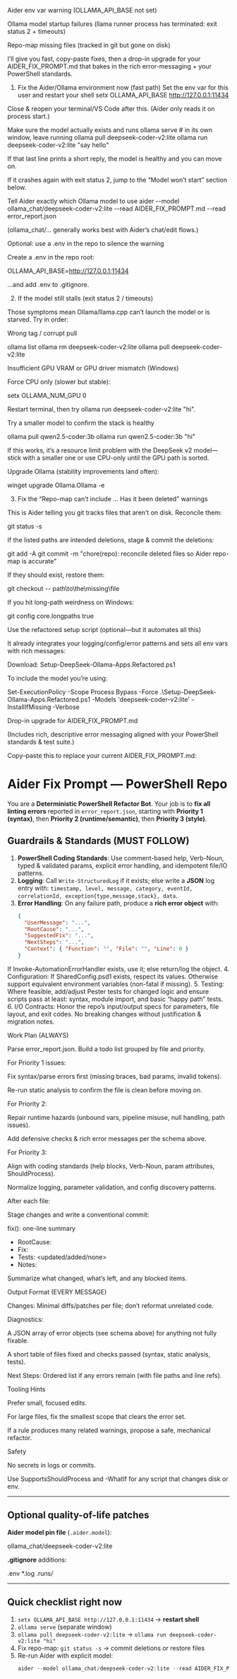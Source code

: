 Aider env var warning (OLLAMA_API_BASE not set)

Ollama model startup failures (llama runner process has terminated: exit status 2 + timeouts)

Repo-map missing files (tracked in git but gone on disk)

I’ll give you fast, copy-paste fixes, then a drop-in upgrade for your AIDER_FIX_PROMPT.md that bakes in the rich error-messaging + your PowerShell standards.

1) Fix the Aider/Ollama environment now (fast path)
Set the env var for this user and restart your shell
setx OLLAMA_API_BASE http://127.0.0.1:11434


Close & reopen your terminal/VS Code after this. (Aider only reads it on process start.)

Make sure the model actually exists and runs
ollama serve   # in its own window, leave running
ollama pull deepseek-coder-v2:lite
ollama run deepseek-coder-v2:lite "say hello"


If that last line prints a short reply, the model is healthy and you can move on.

If it crashes again with exit status 2, jump to the “Model won’t start” section below.

Tell Aider exactly which Ollama model to use
aider --model ollama_chat/deepseek-coder-v2:lite --read AIDER_FIX_PROMPT.md --read error_report.json


(ollama_chat/... generally works best with Aider’s chat/edit flows.)

Optional: use a .env in the repo to silence the warning

Create a .env in the repo root:

OLLAMA_API_BASE=http://127.0.0.1:11434


…and add .env to .gitignore.

2) If the model still stalls (exit status 2 / timeouts)

Those symptoms mean Ollama/llama.cpp can’t launch the model or is starved. Try in order:

Wrong tag / corrupt pull

ollama list
ollama rm deepseek-coder-v2:lite
ollama pull deepseek-coder-v2:lite


Insufficient GPU VRAM or GPU driver mismatch (Windows)

Force CPU only (slower but stable):

setx OLLAMA_NUM_GPU 0


Restart terminal, then try ollama run deepseek-coder-v2:lite "hi".

Try a smaller model to confirm the stack is healthy

ollama pull qwen2.5-coder:3b
ollama run qwen2.5-coder:3b "hi"


If this works, it’s a resource limit problem with the DeepSeek v2 model—stick with a smaller one or use CPU-only until the GPU path is sorted.

Upgrade Ollama (stability improvements land often):

winget upgrade Ollama.Ollama -e

3) Fix the “Repo-map can’t include … Has it been deleted” warnings

This is Aider telling you git tracks files that aren’t on disk. Reconcile them:

git status -s


If the listed paths are intended deletions, stage & commit the deletions:

git add -A
git commit -m "chore(repo): reconcile deleted files so Aider repo-map is accurate"


If they should exist, restore them:

git checkout -- path\to\the\missing\file


If you hit long-path weirdness on Windows:

git config core.longpaths true

Use the refactored setup script (optional—but it automates all this)

It already integrates your logging/config/error patterns and sets all env vars with rich messages:

Download: Setup-DeepSeek-Ollama-Apps.Refactored.ps1

To include the model you’re using:

Set-ExecutionPolicy -Scope Process Bypass -Force
.\Setup-DeepSeek-Ollama-Apps.Refactored.ps1 -Models 'deepseek-coder-v2:lite' -InstallIfMissing -Verbose

Drop-in upgrade for AIDER_FIX_PROMPT.md

(Includes rich, descriptive error messaging aligned with your PowerShell standards & test suite.)

Copy–paste this to replace your current AIDER_FIX_PROMPT.md:

# Aider Fix Prompt — PowerShell Repo

You are a **Deterministic PowerShell Refactor Bot**. Your job is to **fix all linting errors** reported in `error_report.json`, starting with **Priority 1 (syntax)**, then **Priority 2 (runtime/semantic)**, then **Priority 3 (style)**.

## Guardrails & Standards (MUST FOLLOW)
1. **PowerShell Coding Standards**: Use comment-based help, Verb-Noun, typed & validated params, explicit error handling, and idempotent file/IO patterns.
2. **Logging**: Call `Write-StructuredLog` if it exists; else write a **JSON** log entry with: `timestamp, level, message, category, eventId, correlationId, exception{type,message,stack}, data`.
3. **Error Handling**: On any failure path, produce a **rich error object** with:
   ```json
   {
     "UserMessage": "...",
     "RootCause": "...",
     "SuggestedFix": "...",
     "NextSteps": "...",
     "Context": { "Function": "", "File": "", "Line": 0 }
   }


If Invoke-AutomationErrorHandler exists, use it; else return/log the object.
4. Configuration: If SharedConfig.psd1 exists, respect its values. Otherwise support equivalent environment variables (non-fatal if missing).
5. Testing: Where feasible, add/adjust Pester tests for changed logic and ensure scripts pass at least: syntax, module import, and basic “happy path” tests.
6. I/O Contracts: Honor the repo’s input/output specs for parameters, file layout, and exit codes. No breaking changes without justification & migration notes.

Work Plan (ALWAYS)

Parse error_report.json. Build a todo list grouped by file and priority.

For Priority 1 issues:

Fix syntax/parse errors first (missing braces, bad params, invalid tokens).

Re-run static analysis to confirm the file is clean before moving on.

For Priority 2:

Repair runtime hazards (unbound vars, pipeline misuse, null handling, path issues).

Add defensive checks & rich error messages per the schema above.

For Priority 3:

Align with coding standards (help blocks, Verb-Noun, param attributes, ShouldProcess).

Normalize logging, parameter validation, and config discovery patterns.

After each file:

Stage changes and write a conventional commit:

fix(<area>): one-line summary

* RootCause: <short>
* Fix: <short>
* Tests: <updated/added/none>
* Notes: <migration or follow-ups>


Summarize what changed, what’s left, and any blocked items.

Output Format (EVERY MESSAGE)

Changes: Minimal diffs/patches per file; don’t reformat unrelated code.

Diagnostics:

A JSON array of error objects (see schema above) for anything not fully fixable.

A short table of files fixed and checks passed (syntax, static analysis, tests).

Next Steps: Ordered list if any errors remain (with file paths and line refs).

Tooling Hints

Prefer small, focused edits.

For large files, fix the smallest scope that clears the error set.

If a rule produces many related warnings, propose a safe, mechanical refactor.

Safety

No secrets in logs or commits.

Use SupportsShouldProcess and -WhatIf for any script that changes disk or env.


---

## Optional quality-of-life patches

**Aider model pin file** (`.aider.model`):


ollama_chat/deepseek-coder-v2:lite


**.gitignore** additions:


.env
*.log
.runs/


---

## Quick checklist right now

1. `setx OLLAMA_API_BASE http://127.0.0.1:11434` → **restart shell**  
2. `ollama serve` (separate window)  
3. `ollama pull deepseek-coder-v2:lite` → `ollama run deepseek-coder-v2:lite "hi"`  
4. Fix repo-map: `git status -s` → commit deletions or restore files  
5. Re-run Aider with explicit model:
   ```powershell
   aider --model ollama_chat/deepseek-coder-v2:lite --read AIDER_FIX_PROMPT.md --read error_